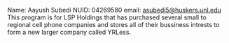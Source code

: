 Name: Aayush Subedi
NUID: 04269580
email: asubedi5@huskers.unl.edu
This program is for LSP Holdings that has purchased several small
to regional cell phone companies and stores all of their bussiness 
intrests to form a new larger company called YRLess.